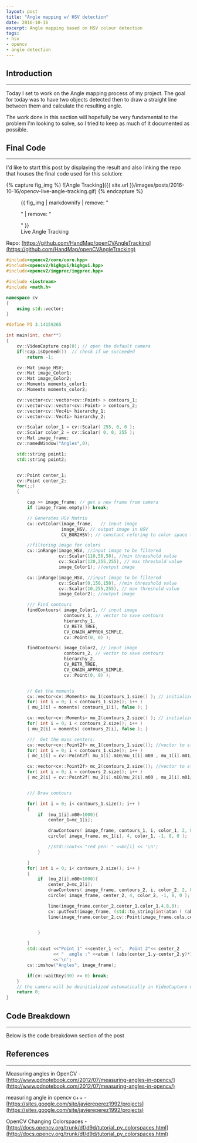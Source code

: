 ```yaml
---
layout: post
title: "Angle mapping w/ HSV detection"
date: 2016-10-16
excerpt: Angle mapping based on HSV colour detection
tags:
- hsv
- opencv
- angle detection
---
```


## Introduction
---

Today I set to work on the Angle mapping process of my project. The goal for today was to have two objects detected then to draw a straight line between them and calculate the resulting angle.

The work done in this section will hopefully be very fundamental to the problem I'm looking to solve, so I tried to keep as much of it documented as possible.

## Final Code
---

I'd like to start this post by displaying the result and also linking the repo that houses the final code used for this solution:

{% capture fig_img %}
![Angle Tracking]({{ site.url }}/images/posts/2016-10-16/opencv-live-angle-tracking.gif)
{% endcapture %}

<figure>
  {{ fig_img | markdownify | remove: "<p>" | remove: "</p>" }}
  <figcaption>Live Angle Tracking</figcaption>
</figure>

Repo: [https://github.com/HandMap/openCVAngleTracking](https://github.com/HandMap/openCVAngleTracking)

```cpp
#include<opencv2/core/core.hpp>
#include<opencv2/highgui/highgui.hpp>
#include<opencv2/imgproc/imgproc.hpp>

#include <iostream>
#include <math.h>

namespace cv
{
    using std::vector;
}

#define PI 3.14159265

int main(int, char**)
{
    cv::VideoCapture cap(0); // open the default camera
    if(!cap.isOpened())  // check if we succeeded
        return -1;

    cv::Mat image_HSV;
    cv::Mat image_Color1;
    cv::Mat image_Color2;
    cv::Moments moments_color1;
    cv::Moments moments_color2;

    cv::vector<cv::vector<cv::Point> > contours_1;
    cv::vector<cv::vector<cv::Point> > contours_2;
    cv::vector<cv::Vec4i> hierarchy_1;
    cv::vector<cv::Vec4i> hierarchy_2;

    cv::Scalar color_1 = cv::Scalar( 255, 0, 0 );
    cv::Scalar color_2 = cv::Scalar( 0, 0, 255 );
    cv::Mat image_frame;
    cv::namedWindow("Angles",0);

    std::string point1;
    std::string point2;


    cv::Point center_1;
    cv::Point center_2;
    for(;;)
    {

        cap >> image_frame; // get a new frame from camera
        if (image_frame.empty()) break;

        // Generates HSV Matrix
        cv::cvtColor(image_frame,   // Input image
                     image_HSV, // output image in HSV
                     CV_BGR2HSV); // constant refering to color space transformation

        //filtering image for colors
        cv::inRange(image_HSV, //input image to be filtered
                    cv::Scalar(110,50,50), //min thresshold value
                    cv::Scalar(130,255,255), // max threshold value
                    image_Color1); //output image

        cv::inRange(image_HSV, //input image to be filtered
                    cv::Scalar(0,150,150), //min thresshold value
                    cv::Scalar(10,255,255), // max threshold value
                    image_Color2); //output image

        /// Find contours
        findContours( image_Color1, // input image
                      contours_1, // vector to save contours
                      hierarchy_1,
                      CV_RETR_TREE,
                      CV_CHAIN_APPROX_SIMPLE,
                      cv::Point(0, 0) );

        findContours( image_Color2, // input image
                      contours_2, // vector to save contours
                      hierarchy_2,
                      CV_RETR_TREE,
                      CV_CHAIN_APPROX_SIMPLE,
                      cv::Point(0, 0) );


        // Get the moments
        cv::vector<cv::Moments> mu_1(contours_1.size() ); // initialize a vector of moments called mu, vector size the number of contours
        for( int i = 0; i < contours_1.size(); i++ )
        { mu_1[i] = moments( contours_1[i], false ); }

        cv::vector<cv::Moments> mu_2(contours_2.size() ); // initialize a vector of moments called mu, vector size the number of contours
        for( int i = 0; i < contours_2.size(); i++ )
        { mu_2[i] = moments( contours_2[i], false ); }

        ///  Get the mass centers:
        cv::vector<cv::Point2f> mc_1(contours_1.size()); //vector to store all the center points of the contours.
        for( int i = 0; i < contours_1.size(); i++ )
        { mc_1[i] = cv::Point2f( mu_1[i].m10/mu_1[i].m00 , mu_1[i].m01/mu_1[i].m00 );}

        cv::vector<cv::Point2f> mc_2(contours_2.size()); //vector to store all the center points of the contours.
        for( int i = 0; i < contours_2.size(); i++ )
        { mc_2[i] = cv::Point2f( mu_2[i].m10/mu_2[i].m00 , mu_2[i].m01/mu_2[i].m00 );}


        /// Draw contours

        for( int i = 0; i< contours_1.size(); i++ )
        {
            if  (mu_1[i].m00>1000){
                center_1=mc_1[i];

                drawContours( image_frame, contours_1, i, color_1, 2, 8, hierarchy_1, 0, cv::Point() );
                circle( image_frame, mc_1[i], 4, color_1, -1, 8, 0 );

                //std::cout<< "red pen: " <<mc[i] << '\n';
            }

        }
        for( int i = 0; i< contours_2.size(); i++ )
        {
            if  (mu_2[i].m00>1000){
                center_2=mc_2[i];
                drawContours( image_frame, contours_2, i, color_2, 2, 8, hierarchy_2, 0, cv::Point() );
                circle( image_frame, center_2, 4, color_2, -1, 8, 0 );

                line(image_frame,center_2,center_1,color_1,4,8,0);
                cv::putText(image_frame, (std::to_string(int(atan ( (abs(center_1.y-center_2.y)*1.0 /(center_1.x-center_2.x)*1.0))*(180.0/PI))) + "Deg"), (center_2 + cv::Point(-100,0)),CV_FONT_HERSHEY_DUPLEX,1,cv::Scalar(0,255,0),1,8);
                line(image_frame,center_2,cv::Point(image_frame.cols,center_2.y),color_2,4,8,0);


            }

        }
        std::cout <<"Point 1" <<center_1 <<",  Point 2"<< center_2
                  << "  angle :" <<atan ( (abs(center_1.y-center_2.y)*1.0 /(center_1.x-center_2.x)*1.0))*(180.0/PI)
                  <<'\n';
        cv::imshow("Angles", image_frame);

        if(cv::waitKey(30) >= 0) break;
    }
    // the camera will be deinitialized automatically in VideoCapture destructoratan
    return 0;
}
```

## Code Breakdown
---

Below is the code breakdown section of the post

## References
---

Measuring angles in OpenCV - [http://www.pdnotebook.com/2012/07/measuring-angles-in-opencv/](http://www.pdnotebook.com/2012/07/measuring-angles-in-opencv/)

measuring angle in opencv c++ - [https://sites.google.com/site/javiereperez1992/projects](https://sites.google.com/site/javiereperez1992/projects)

OpenCV Changing Colorspaces - [http://docs.opencv.org/trunk/df/d9d/tutorial_py_colorspaces.html](http://docs.opencv.org/trunk/df/d9d/tutorial_py_colorspaces.html)